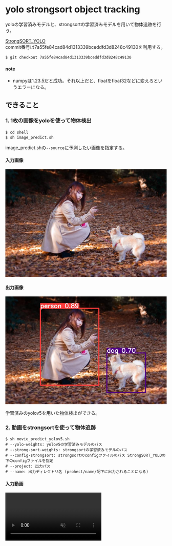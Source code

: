 # yolo strongsort object tracking
yoloの学習済みモデルと、strongsortの学習済みモデルを用いて物体追跡を行う。  

[StrongSORT_YOLO](https://github.com/bharath5673/StrongSORT-YOLO)  
commit番号は7a55fe84cad84d1313339bceddfd3d8248c49130を利用する。  
```
$ git checkout 7a55fe84cad84d1313339bceddfd3d8248c49130
```

#### note
- numpyは1.23.5だと成功。それ以上だと、floatをfloat32などに変えろというエラーになる。  

## できること
### 1. 1枚の画像をyoloを使って物体検出

```
$ cd shell
$ sh image_predict.sh
```

image_predict.shの`--source`に予測したい画像を指定する。  

#### 入力画像
![Test Image 1](../data/input_img/test_01.jpg)  

#### 出力画像
![Test Image 1](../data/output/test_predict/test_01.jpg)  

学習済みのyolov5を用いた物体検出ができる。  

### 2. 動画をstrongsortを使って物体追跡

```
$ sh movie_predict_yolov5.sh
# --yolo-weights: yolov5の学習済みモデルのパス
# --strong-sort-weights: strongsortの学習済みモデルのパス
# --config-strongsort: strongsortのconfigファイルのパス StrongSORT_YOLOの下のconfigファイルを指定
# --project: 出力パス
# --name: 出力ディレクトリ名 (prohect/name/配下に出力されることになる)
```
#### 入力動画
<div><video controls src="https://github.com/ys201810/yolo_strongsort/assets/43543590/30891f45-da40-40db-bf08-edd4db5923fb" muted="false"></video></div>

